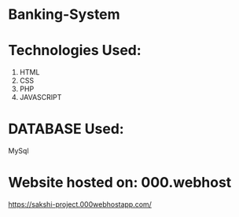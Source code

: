 # Banking-System


# Technologies Used:
1. HTML
2. CSS
3. PHP
4. JAVASCRIPT

# DATABASE Used:
   MySql
 
# Website hosted on: 000.webhost
   https://sakshi-project.000webhostapp.com/

